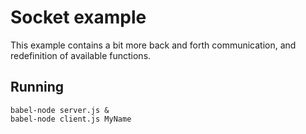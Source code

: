 # Socket example

This example contains a bit more back and forth communication, and redefinition of available functions.

## Running

    babel-node server.js &
    babel-node client.js MyName
